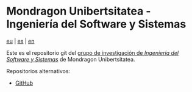 # Mondragon Unibertsitatea - Ingeniería del Software y Sistemas

[eu](README.md) | [es](README.es.md) | [en](README.en.md)

Este es el repositorio git del [grupo de investigación de *Ingeniería del Software y Sistemas*](https://www.mondragon.edu/es/investigacion/ingenieria-tecnologia/grupos-investigacion-transferencia/-/mu-inv-mapping/grupo/ingenieria-del-sw-y-sistemas) de Mondragon Unibertsitatea.

Repositorios alternativos:

- [GitHub](https://github.com/mu-sse)